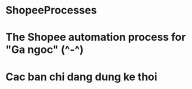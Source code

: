 # ShopeeProcesses
# The Shopee automation process for "Ga ngoc" (^-^)
# Cac ban chi dang dung ke thoi
